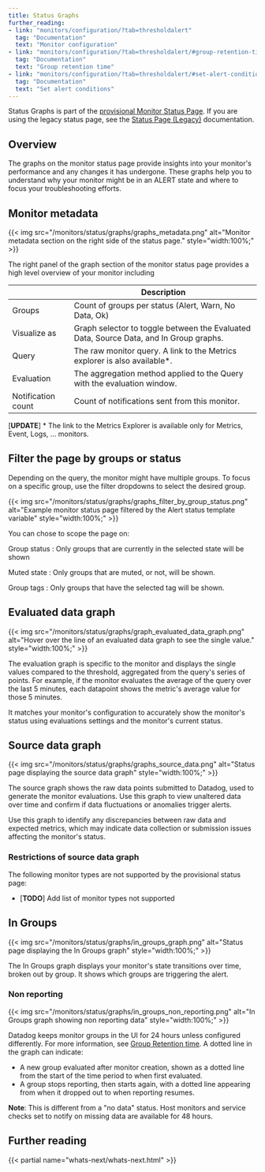 ```yaml
---
title: Status Graphs
further_reading:
- link: "monitors/configuration/?tab=thresholdalert"
  tag: "Documentation"
  text: "Monitor configuration"
- link: "monitors/configuration/?tab=thresholdalert/#group-retention-time"
  tag: "Documentation"
  text: "Group retention time"
- link: "monitors/configuration/?tab=thresholdalert/#set-alert-conditions"
  tag: "Documentation"
  text: "Set alert conditions"
---
```


<div class="alert alert-info">Status Graphs is part of the <a href="monitors/status/status_page">provisional Monitor Status Page</a>. If you are using the legacy status page, see the <a href="/monitors/status/status_legacy">Status Page (Legacy)</a> documentation.</div>

## Overview

The graphs on the monitor status page provide insights into your monitor's performance and any changes it has undergone. These graphs help you to understand why your monitor might be in an ALERT state and where to focus your troubleshooting efforts.

## Monitor metadata

{{< img src="/monitors/status/graphs/graphs_metadata.png" alt="Monitor metadata section on the right side of the status page." style="width:100%;" >}}

The right panel of the graph section of the monitor status page provides a high level overview of your monitor including

|  | Description |
| ---- | ---- |
| Groups  | Count of groups per status (Alert, Warn, No Data, Ok)  |
| Visualize as | Graph selector to toggle between the Evaluated Data, Source Data, and In Group graphs. |
| Query | The raw monitor query. A link to the Metrics explorer is also available\*. |
| Evaluation | The aggregation method applied to the Query with the evaluation window. |
| Notification count | Count of notifications sent from this monitor. |

[**UPDATE**]
\* The link to the Metrics Explorer is available only for Metrics, Event, Logs, … monitors.

## Filter the page by groups or status

Depending on the query, the monitor might have multiple groups. To focus on a specific group, use the filter dropdowns to select the desired group.

{{< img src="/monitors/status/graphs/graphs_filter_by_group_status.png" alt="Example monitor status page filtered by the Alert status template variable" style="width:100%;" >}}

You can chose to scope the page on:

Group status
: Only groups that are currently in the selected state will be shown

Muted state
: Only groups that are muted, or not, will be shown.

Group tags
: Only groups that have the selected tag will be shown.

## Evaluated data graph

{{< img src="/monitors/status/graphs/graph_evaluated_data_graph.png" alt="Hover over the line of an evaluated data graph to see the single value." style="width:100%;" >}}

The evaluation graph is specific to the monitor and displays the single values compared to the threshold, aggregated from the query's series of points. For example, if the monitor evaluates the average of the query over the last 5 minutes, each datapoint shows the metric's average value for those 5 minutes. 

It matches your monitor's configuration to accurately show the monitor's status using evaluations settings and the monitor's current status.

## Source data graph

{{< img src="/monitors/status/graphs/graphs_source_data.png" alt="Status page displaying the source data graph" style="width:100%;" >}}

The source graph shows the raw data points submitted to Datadog, used to generate the monitor evaluations. Use this graph to view unaltered data over time and confirm if data fluctuations or anomalies trigger alerts.

Use this graph to identify any discrepancies between raw data and expected metrics, which may indicate data collection or submission issues affecting the monitor's status.

### Restrictions of source data graph

The following monitor types are not supported by the provisional status page:

* \[**TODO**\] Add list of monitor types not supported

## In Groups

{{< img src="/monitors/status/graphs/in_groups_graph.png" alt="Status page displaying the In Groups graph" style="width:100%;" >}}

The In Groups graph displays your monitor's state transitions over time, broken out by group. It shows which groups are triggering the alert.

### Non reporting

{{< img src="/monitors/status/graphs/in_groups_non_reporting.png" alt="In Groups graph showing non reporting data" style="width:100%;" >}}

Datadog keeps monitor groups in the UI for 24 hours unless configured differently. For more information, see [Group Retention time][1]. A dotted line in the graph can indicate: 

* A new group evaluated after monitor creation, shown as a dotted line from the start of the time period to when first evaluated.  
* A group stops reporting, then starts again, with a dotted line appearing from when it dropped out to when reporting resumes.

**Note**: This is different from a "no data" status. Host monitors and service checks set to notify on missing data are available for 48 hours.

## Further reading

{{< partial name="whats-next/whats-next.html" >}}

[1]: /monitors/configuration/?tab=thresholdalert#group-retention-time
